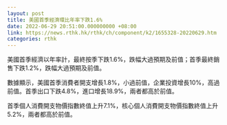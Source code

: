```yaml
---
layout: post
title: 美國首季經濟環比年率下跌1.6%
date: 2022-06-29 20:51:00.000000000 +08:00
link: https://news.rthk.hk/rthk/ch/component/k2/1655328-20220629.htm
categories: rthk
---
```


美國首季經濟以年率計，最終按季下跌1.6%，跌幅大過預期及前值；首季最終銷售下跌1.2%，跌幅大過預期及前值。

數據顯示，美國首季消費者開支增長1.8%，小過前值，企業投資增長10%，高過前值。首季出口下跌4.8%，進口增長18.9%，兩者都高於前值。

首季個人消費開支物價指數終值上升7.1%，核心個人消費開支物價指數終值上升5.2%，兩者都高於前值。
